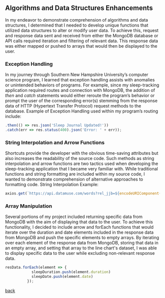 ## Algorithms and Data Structures Enhancements
In my endeavor to demonstrate comprehension of algorithms and data structures, I determined that I needed to develop unique functions that utilized data structures to alter or modify user data. To achieve this, request and response data sent and received from either the MongoDB database or API calls required iteration and filtering of relevant data. This response data was either mapped or pushed to arrays that would then be displayed to the user. 

### Exception Handling
In my journey through Southern New Hampshire University’s computer science program, I learned that exception handling assists with anomalies or unintended behaviors of programs. For example, since my sleep-tracking application required routes and connection with MongoDB, the addition of *then* and *catch* statements would either reroute the program’s behavior or prompt the user of the corresponding error(s) stemming from the response data of HTTP (Hypertext Transfer Protocol) request methods to the database.
Example of Exception Handling used within my program’s routing include:
```javascript
.then(() => res.json('Sleep Journal Updated!'))
.catch(err => res.status(400).json('Error: ' + err));
```
 
### String Interpolation and Arrow Functions
Shortcuts provide the developer with the obvious time-saving attributes but also increases the readability of the source code. Such methods as string interpolation and arrow functions are two tactics used when developing the sleep-tracking application that I became very familiar with. While traditional functions and string formatting are included within my source code, I wanted to demonstrate comprehension of alternative approaches to formatting code.
String Interpolation Example:

```javascript
axios.get(`https://api.datamuse.com/words?rel_jjb=${encodeURIComponent(dreamWordParam)}`)
```

### Array Manipulation
Several portions of my project included returning specific data from MongoDB with the aim of displaying that data to the user. To achieve this functionality, I decided to include arrow and forEach functions that would iterate over the duration and date elements included in the response data from MongoDB and push the specific elements to empty arrays. By iterating over each element of the response data from MongoDB, storing that data in an empty array, and setting that array to the line chart's dataset, I was able to display specific data to the user while excluding non-relevant response data.
```javascript
resData.forEach(element => {
            sleepDuration.push(element.duration)
            sleepDate.push(element.date)
          });
```

[back](index.html)
